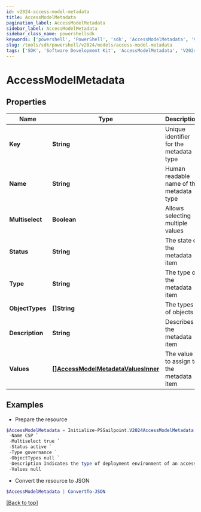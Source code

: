 ```yaml
---
id: v2024-access-model-metadata
title: AccessModelMetadata
pagination_label: AccessModelMetadata
sidebar_label: AccessModelMetadata
sidebar_class_name: powershellsdk
keywords: ['powershell', 'PowerShell', 'sdk', 'AccessModelMetadata', 'V2024AccessModelMetadata'] 
slug: /tools/sdk/powershell/v2024/models/access-model-metadata
tags: ['SDK', 'Software Development Kit', 'AccessModelMetadata', 'V2024AccessModelMetadata']
---
```



# AccessModelMetadata

## Properties

Name | Type | Description | Notes
------------ | ------------- | ------------- | -------------
**Key** | **String** | Unique identifier for the metadata type | [optional] 
**Name** | **String** | Human readable name of the metadata type | [optional] 
**Multiselect** | **Boolean** | Allows selecting multiple values | [optional] [default to $false]
**Status** | **String** | The state of the metadata item | [optional] 
**Type** | **String** | The type of the metadata item | [optional] 
**ObjectTypes** | **[]String** | The types of objects | [optional] 
**Description** | **String** | Describes the metadata item | [optional] 
**Values** | [**[]AccessModelMetadataValuesInner**](access-model-metadata-values-inner) | The value to assign to the metadata item | [optional] 

## Examples

- Prepare the resource
```powershell
$AccessModelMetadata = Initialize-PSSailpoint.V2024AccessModelMetadata  -Key iscCsp `
 -Name CSP `
 -Multiselect true `
 -Status active `
 -Type governance `
 -ObjectTypes null `
 -Description Indicates the type of deployment environment of an access item. `
 -Values null
```

- Convert the resource to JSON
```powershell
$AccessModelMetadata | ConvertTo-JSON
```


[[Back to top]](#) 

